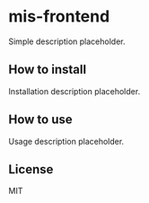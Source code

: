 # mis-frontend

Simple description placeholder.

## How to install

Installation description placeholder.

## How to use

Usage description placeholder.

## License

MIT

